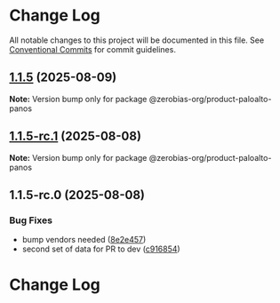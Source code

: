 # Change Log

All notable changes to this project will be documented in this file.
See [Conventional Commits](https://conventionalcommits.org) for commit guidelines.

## [1.1.5](https://github.com/zerobias-org/product/compare/@zerobias-org/product-paloalto-panos@1.1.5-rc.1...@zerobias-org/product-paloalto-panos@1.1.5) (2025-08-09)

**Note:** Version bump only for package @zerobias-org/product-paloalto-panos





## [1.1.5-rc.1](https://github.com/zerobias-org/product/compare/@zerobias-org/product-paloalto-panos@1.1.5-rc.0...@zerobias-org/product-paloalto-panos@1.1.5-rc.1) (2025-08-08)

**Note:** Version bump only for package @zerobias-org/product-paloalto-panos





## 1.1.5-rc.0 (2025-08-08)


### Bug Fixes

* bump vendors needed ([8e2e457](https://github.com/zerobias-org/product/commit/8e2e457e0b5d7141a05e8f2c178bc2854f2b7178))
* second set of data for PR to dev ([c916854](https://github.com/zerobias-org/product/commit/c916854bcf229b1c2042ffdea18472d66a061aaf))





# Change Log

